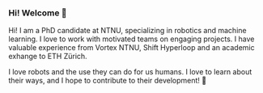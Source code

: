 ### Hi! Welcome 🤗

<!--
**sigmundhh/sigmundhh** is a ✨ _special_ ✨ repository because its `README.md` (this file) appears on your GitHub profile.

Here are some ideas to get you started:

- 🔭 I’m currently working on ...
- 🌱 I’m currently learning ...
- 👯 I’m looking to collaborate on ...
- 🤔 I’m looking for help with ...
- 💬 Ask me about ...
- 📫 How to reach me: ...
- 😄 Pronouns: ...
- ⚡ Fun fact: ...
-->

Hi! I am a PhD candidate at NTNU, specializing in robotics and machine learning. I love to work with motivated teams on engaging projects. I have valuable experience from Vortex NTNU, Shift Hyperloop and an academic exhange to ETH Zürich.

I love robots and the use they can do for us humans. I love to learn about their ways, and I hope to contribute to their development! 🤖
